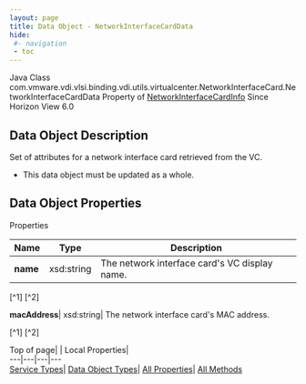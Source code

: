 ```yaml
---
layout: page
title: Data Object - NetworkInterfaceCardData
hide:
 #- navigation
 - toc
---
```






Java Class
    com.vmware.vdi.vlsi.binding.vdi.utils.virtualcenter.NetworkInterfaceCard.NetworkInterfaceCardData
Property of
     [NetworkInterfaceCardInfo](vdi.utils.virtualcenter.NetworkInterfaceCard.NetworkInterfaceCardInfo.md#field_detail)
Since 
    Horizon View 6.0

## Data Object Description 

Set of attributes for a network interface card retrieved from the VC. 

  * This data object must be updated as a whole.



## Data Object Properties

Properties

Name |  Type |  Description   
---|---|---  
**name**|  xsd:string|  The network interface card's VC display name.   


[^1]
[^2]

  
**macAddress**|  xsd:string|  The network interface card's MAC address.   


[^1]
[^2]

  
  
  
Top of page| | Local Properties|   
---|---|---|---  
[Service Types](index-mo_types.md)| [Data Object Types](index-do_types.md)| [All Properties](index-properties.md)| [All Methods](index-methods.md)  
  
  

